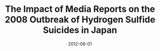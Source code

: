 ---
title: "The Impact of Media Reports on the 2008 Outbreak of Hydrogen Sulfide Suicides in Japan"
collection: publications
link: https://doi.org/10.2190/PM.44.2.d
venue: "International Journal of Psychiatry in Medicine"
date: 2012-08-01
coauthor: "Mitsuhiro Nakamura, Hideo Yasunaga, Toru Sugihara, and Tomoaki Imamura"
excerpt: "(Medicine, Empirical) The media coverage during the 2008 outbreak of hydrogen sulfide suicides in Japan caused more suicides."
---